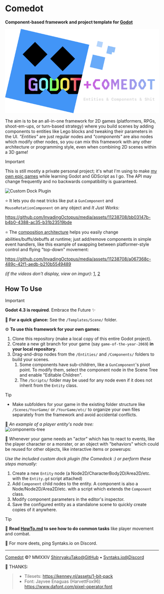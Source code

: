 # Comedot

**Component-based framework and project template for [Godot][godot]**

![Godot+Comedot Logo][logo]

The aim is to be an all-in-one framework for 2D games (platformers, RPGs, shoot-em-ups, or turn-based strategy) where you build scenes by adding components to entities like Lego blocks and tweaking their parameters in the UI. _"Entities"_ are just regular nodes and _"components"_ are also nodes which modify other nodes, so you can mix this framework with any other architecture or programming style, even when combining 2D scenes within a 3D game!

> [!IMPORTANT]
> This is still mostly a private personal project; it's what I'm using to make [my own epic games][itch] while learning Godot and GDScript as I go. The API may change frequently and no backwards compatibility is guaranteed.

![Custom Dock Plugin][comedock]

⭐️ It lets you do neat tricks like put a `GunComponent` and `MouseRotationComponent` on any object and _It Just Works:_ 

https://github.com/InvadingOctopus/media/assets/11238708/bb03147b-b4b0-4388-ac35-b31b23519bde

⭐️ The [composition architecture][composition-over-inheritance] helps you easily change abilities/buffs/debuffs at runtime; just add/remove components in simple event handlers, like this example of swapping between platformer-style control and flying "top-down" movement:

https://github.com/InvadingOctopus/media/assets/11238708/a067368c-489c-42f1-aedb-b210b5549489

_(if the videos don't display, view on imgur):_ [1][rocks-with-guns], [2][swapping-components]

## How To Use

> [!IMPORTANT]
> **Godot 4.3 is required**. Embrace the Future ✨

🚀 **For a quick glance:** See the `/Templates/Scene/` folder.

⚙️ **To use this framework for your own games:**

1. Clone this repository (make a local copy of this entire Godot project).
2. Create a new git branch for your game (say `game-of-the-year-2069`) **in your local repository**.
3. Drag-and-drop nodes from the `/Entities/` and `/Components/` folders to build your scenes.
	1. Some components have sub-children, like a `GunComponent`'s pivot point. To modify them, select the component node in the Scene Tree and enable "Editable Children".
	2. The `/Scripts/` folder may be used for any node even if it does not inherit from the `Entity` class.

> [!TIP]
> * Make subfolders for your game in the existing folder structure like `/Scenes/YourGame/` or `/YourGame/etc/` to organize your own files separately from the framework and avoid accidental conflicts.

🌳 _An example of a player entity's node tree:_  
![components-tree]

🧩 Whenever your game needs an "actor" which has to react to events, like the player character or a monster, or an object with "behaviors" which could be reused for other objects, like interactive items or powerups:

_Use the included custom dock plugin (the Comedock :) or perform these steps manually:_

1. Create a new `Entity` node (a Node2D/CharacterBody2D/Area2D/etc. with the `Entity.gd` script attached)
2. Add `Component` child nodes to the entity. A component is also a Node/Node2D/Area2D/etc. with a script which extends the `Component` class.
3. Modify component parameters in the editor's inspector.
4. Save the configured entity as a standalone scene to quickly create copies of it anywhere.

> [!TIP]
> 📜 **Read [HowTo.md][howto] to see how to do common tasks** like player movement and combat.
>
> 💬 For more deets, ping Syntaks.io on Discord.

----

[Comedot][repository] ©? MMXXIV [ShinryakuTako@GitHub][github] • [Syntaks.io@Discord][discord]

🤍 THANKS:  
> * Tilesets:	https://kenney.nl/assets/1-bit-pack  
> * Font:		Jayvee Enaguas (HarvettFox96) https://www.dafont.com/pixel-operator.font  
 
[repository]: https://github.com/invadingoctopus/comedot
[website]: https://invadingoctopus.io
[license]: https://about:blank
[discord]: https://discord.gg/jZG3cBFt7u
[twitter]: https://twitter.com/invadingoctopus
[patreon]: https://www.patreon.com/invadingoctopus
[github]:  https://github.com/ShinryakuTako
[itch]:    https://syntaks.itch.io

[howto]:		HowTo.md
[conventions]:	Conventions.md
[thanks]:		Thanks.md
[todo]:			ToDo.md

[godot]: https://github.com/godotengine/godot "Godot Game Engine"
[composition-over-inheritance]: https://en.wikipedia.org/wiki/Composition_over_inheritance
[entity–component–system]: https://en.wikipedia.org/wiki/Entity_component_system
[swift-api-guidelines]: https://swift.org/documentation/api-design-guidelines/

[comedock]: https://i.imgur.com/SR3shzr.png "Custom Godot Editor Dock Plugin"
[rocks-with-guns]: https://i.imgur.com/wH84m23.gifv "Rocks with Guns"
[swapping-components]: https://i.imgur.com/iS0xjdI.mp4 "Swapping Control Components"
[components-tree]: https://i.imgur.com/5XqON69.png "Example Components Tree for a Player Entity"

[logo]: /Assets/Logos/Comedot.png "Godot+Comedot Logo"